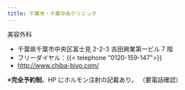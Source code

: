 ```yaml
---
title: 千葉市・千葉中央クリニック
---
```


美容外科

- 千葉県千葉市中央区富士見 2-2-3 吉田興業第一ビル 7 階
- フリーダイヤル：{{< telephone "0120-159-147">}}
- <http://www.chiba-biyo.com/>

※**完全予約制**。HP にホルモン注射の記載あり。
（要電話確認）
